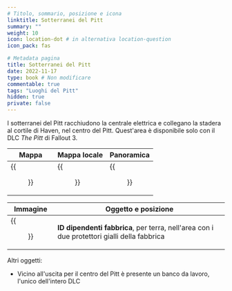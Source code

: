 ```yaml
---
# Titolo, sommario, posizione e icona
linktitle: Sotterranei del Pitt
summary: ""
weight: 10
icon: location-dot # in alternativa location-question
icon_pack: fas

# Metadata pagina
title: Sotterranei del Pitt
date: 2022-11-17
type: book # Non modificare
commentable: true
tags: "Luoghi del Pitt"
hidden: true
private: false 
---
```


I sotterranei del Pitt racchiudono la centrale elettrica e collegano la stadera al cortile di Haven, nel centro del Pitt. Quest'area è disponibile solo con il DLC *The Pitt* di Fallout 3.

| Mappa | Mappa locale | Panoramica |
| ----- | ------------ | ---------- |
|  {{<figure src="fo3/The_Pitt_Underground_loc.webp">}}    | {{<figure src="fo3/Pitt_underground_loc_map.webp">}}            |    {{<figure src="fo3/The_Pitt_Underground.webp">}}       | 

| Immagine | Oggetto e posizione |
| -------- | ------------------- |
| {{<figure src="fo3/The_Pitt_Underground_Factory_worker_ID.webp">}}        | **ID dipendenti fabbrica**, per terra, nell'area con i due protettori gialli della fabbrica                    | 


Altri oggetti:
- Vicino all'uscita per il centro del Pitt è presente un banco da lavoro, l'unico dell'intero DLC


